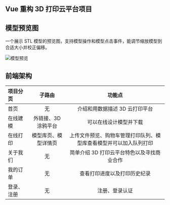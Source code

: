 ## Vue 重构 3D 打印云平台项目

## 模型预览图

一个展示 STL 模型的预览图，支持模型操作和模型点击事件，能调节缩放模型到合适大小并校正偏移。

![模型预览](./src/assets/images/module.gif "模型预览")

## 前端架构

| 项目分页   |        子路由        |                               功能点                               |
| :--------- | :------------------: | :----------------------------------------------------------------: |
| 首页       |          无          |                   介绍和用数据描述 3D 云打印平台                   |
| 在线建模   | 外链接、3D 涂鸦平台  |                       可以在线设计模型并下载                       |
| 在线打印   | 模型库页、模型详情页 | 上传文件预览、购物车管理打印队列、模型库查看模型并可以加入队列打印 |
| 关于我们   |          无          |             简单介绍 3D 打印云平台特色以及寻找商业合作             |
| 我的订单   |          无          |                    查看打印进度以及打印历史纪录                    |
| 登录、注册 |          无          |                           注册、登录认证                           |
